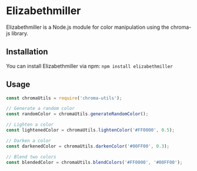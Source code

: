 # Elizabethmiller

Elizabethmiller is a Node.js module for color manipulation using the chroma-js library.

## Installation

You can install Elizabethmiller via npm: `npm install elizabethmiller`

## Usage
```javascript
const chromaUtils = require('chroma-utils');

// Generate a random color
const randomColor = chromaUtils.generateRandomColor();

// Lighten a color
const lightenedColor = chromaUtils.lightenColor('#FF0000', 0.5);

// Darken a color
const darkenedColor = chromaUtils.darkenColor('#00FF00', 0.3);

// Blend two colors
const blendedColor = chromaUtils.blendColors('#FF0000', '#00FF00');
```